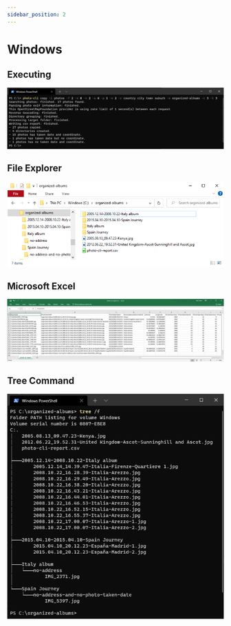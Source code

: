 ```yaml
---
sidebar_position: 2
---
```


# Windows

## Executing

![windows-execute](/img/screenshots/windows/execute.png)

## File Explorer

![windows-file-explorer](/img/screenshots/windows/file-explorer.png)

## Microsoft Excel

![windows-excel](/img/screenshots/windows/excel.png)

## Tree Command

![windows-tree-command](/img/screenshots/windows/tree-command.png)
